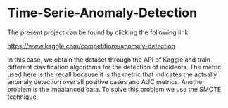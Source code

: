 # Time-Serie-Anomaly-Detection

The present project can be found by clicking the following link:

https://www.kaggle.com/competitions/anomaly-detection

In this case, we obtain the dataset through the API of Kaggle and train different clasification algorithms for the detection of incidents. The metric used here is the recall because it is the metric that indicates the actually anomaly detection over all positive cases and AUC metrics. Another problem is the imbalanced data. To solve this problem we use the SMOTE technique.
